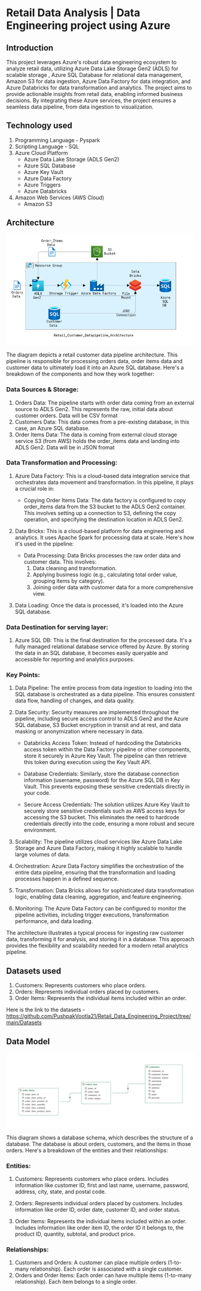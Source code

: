 # Retail Data Analysis | Data Engineering project using Azure
## Introduction
This project leverages Azure's robust data engineering ecosystem to analyze retail data, utilizing Azure Data Lake Storage Gen2 (ADLS) for scalable storage , Azure SQL Database for relational data management, Amazon S3 for data ingestion, Azure Data Factory for data integration, and Azure Databricks for data transformation and analytics. The project aims to provide actionable insights from retail data, enabling informed business decisions. By integrating these Azure services, the project ensures a seamless data pipeline, from data ingestion to visualization.

## Technology used
1. Programming Language - Pyspark
2. Scripting Language - SQL
3. Azure Cloud Platform
   - Azure Data Lake Storage (ADLS Gen2)
   - Azure SQL Database
   - Azure Key Vault
   - Azure Data Factory
   - Azure Triggers
   - Azure Databricks
4. Amazon Web Services (AWS Cloud)
   - Amazon S3

## Architecture
![Project Architecture](https://github.com/PushpakVootla21/Retail_Data_Engineering_Project/blob/main/Pipeline_Architecture.jpg)

The diagram depicts a retail customer data pipeline architecture. This pipeline is responsible for processing orders data, order items data and customer data to ultimately load it into an Azure SQL database. Here's a breakdown of the components and how they work together:

### Data Sources & Storage:

1. Orders Data:  The pipeline starts with order data coming from an external source to ADLS Gen2. This represents the raw, initial data about customer orders. Data will be CSV format
2. Customers Data: This data comes from a pre-existing database, in this case, an Azure SQL database.
3. Order Items Data: The data is coming from external cloud storage service S3 (from AWS) holds the order_items data and landing into ADLS Gen2. Data will be in JSON fromat

### Data Transformation and Processing:

1. Azure Data Factory: This is a cloud-based data integration service that orchestrates data movement and transformation. In this pipeline, it plays a crucial role in:
   - Copying Order Items Data: The data factory is configured to copy order_items data from the S3 bucket to the ADLS Gen2 container. This involves setting up a connection to S3, defining the copy operation, and specifying the destination location in ADLS Gen2.

2. Data Bricks: This is a cloud-based platform for data engineering and analytics. It uses Apache Spark for processing data at scale. Here's how it's used in the pipeline:
   - Data Processing: Data Bricks processes the raw order data and customer data. This involves:
     1.  Data cleaning and transformation.
     2.  Applying business logic (e.g., calculating total order value, grouping items by category).
     3.  Joining order data with customer data for a more comprehensive view.
3. Data Loading: Once the data is processed, it's loaded into the Azure SQL database.

### Data Destination for serving layer: 

1. Azure SQL DB: This is the final destination for the processed data. It's a fully managed relational database service offered by Azure. By
   storing the data in an SQL database, it becomes easily queryable and accessible for reporting and analytics purposes.
   
### Key Points:
1. Data Pipeline: The entire process from data ingestion to loading into the SQL database is orchestrated as a data pipeline. This ensures consistent data flow, handling of changes, and data quality.
   
2. Data Security: Security measures are implemented throughout the pipeline, including secure access control to ADLS Gen2 and the Azure SQL database, S3 Bucket encryption in transit and at rest, and data masking or anonymization where necessary in data.
   
   - Databricks Access Token: Instead of hardcoding the Databricks access token within the Data Factory pipeline or other components, store it securely in Azure Key Vault. The pipeline can then retrieve this token during execution using the Key Vault API.
     
   - Database Credentials: Similarly, store the database connection information (username, password) for the Azure SQL DB in Key Vault. This prevents exposing these sensitive credentials directly in your code.
     
   - Secure Access Credentials: The solution utilizes Azure Key Vault to securely store sensitive credentials such as AWS access keys for accessing the S3 bucket. This eliminates the need to hardcode credentials directly into the code, ensuring a more robust and secure environment.
     
4. Scalability: The pipeline utilizes cloud services like Azure Data Lake Storage and Azure Data Factory, making it highly scalable to handle large volumes of data.
   
6. Orchestration: Azure Data Factory simplifies the orchestration of the entire data pipeline, ensuring that the transformation and loading processes happen in a defined sequence.
   
7. Transformation: Data Bricks allows for sophisticated data transformation logic, enabling data cleaning, aggregation, and feature engineering.
   
8. Monitoring: The Azure Data Factory can be configured to monitor the pipeline activities, including trigger executions, transformation performance, and data loading.

The architecture illustrates a typical process for ingesting raw customer data, transforming it for analysis, and storing it in a database. This approach provides the flexibility and scalability needed for a modern retail analytics pipeline.

## Datasets used
1. Customers: Represents customers who place orders.
2. Orders: Represents individual orders placed by customers.
3. Order Items: Represents the individual items included within an order.

Here is the link to the datasets - https://github.com/PushpakVootla21/Retail_Data_Engineering_Project/tree/main/Datasets

## Data Model
![Data Model](https://github.com/PushpakVootla21/Retail_Data_Engineering_Project/blob/main/ER.png)

This diagram shows a database schema, which describes the structure of a database. The database is about orders, customers, and the items in those orders. Here's a breakdown of the entities and their relationships:

### Entities:

1. Customers: Represents customers who place orders. Includes information like customer ID, first and last name, username, password, address, city, state, and postal code.
   
3. Orders: Represents individual orders placed by customers. Includes information like order ID, order date, customer ID, and order status.
   
4. Order Items: Represents the individual items included within an order. Includes information like order item ID, the order ID it belongs to, the product ID, quantity, subtotal, and product price.
   
### Relationships:

1. Customers and Orders: A customer can place multiple orders (1-to-many relationship). Each order is associated with a single customer.
2. Orders and Order Items: Each order can have multiple items (1-to-many relationship). Each item belongs to a single order.


